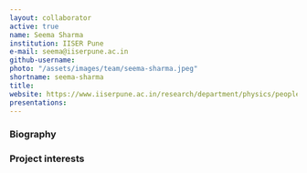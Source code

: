```yaml
---
layout: collaborator
active: true
name: Seema Sharma
institution: IISER Pune
e-mail: seema@iiserpune.ac.in
github-username:
photo: "/assets/images/team/seema-sharma.jpeg"
shortname: seema-sharma
title:
website: https://www.iiserpune.ac.in/research/department/physics/people/faculty/regular-faculty/seema-sharma/333
presentations:
---
```


### Biography

### Project interests


